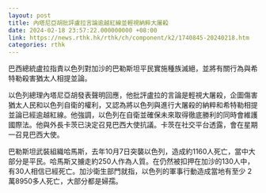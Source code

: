```yaml
---
layout: post
title: 內塔尼亞胡批評盧拉言論逾越紅線並輕視納粹大屠殺
date: 2024-02-18 23:57:22.000000000 +08:00
link: https://news.rthk.hk/rthk/ch/component/k2/1740845-20240218.htm
categories: rthk
---
```


巴西總統盧拉指責以色列對加沙的巴勒斯坦平民實施種族滅絕，並將有關行為與希特勒殺害猶太人相提並論。

以色列總理內塔尼亞胡發表聲明回應，他批評盧拉的言論是輕視大屠殺，企圖傷害猶太人民和以色列自衛的權利，又認為將以色列與進行大屠殺的納粹和希特勒相提並論已經逾越紅線。他強調，以色列在自衛並確保未來取得徹底勝利的同時會維護國際法。他與外長卡茨已決定召見巴西大使抗議。卡茨在社交平台透露，會在星期一召見巴西大使。

巴勒斯坦武裝組織哈馬斯，去年10月7日突襲以色列，造成約1160人死亡，當中大部分是平民。哈馬斯又擄走約250人作為人質。在仍然被扣押在加沙的130人中，有30人相信已經死亡。加沙衛生部門就指，以色列的軍事行動造成當地有至少 2萬8950多人死亡，大部分都是婦孺。
